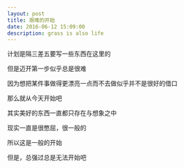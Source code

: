 ```yaml
---
layout: post
title: 艰难的开始
date: 2016-06-12 15:09:00
description: grass is also life
---
```

计划是隔三差五要写一些东西在这里的

但是迈开第一步似乎总是很难

因为想把某件事做得更漂亮一点而不去做似乎并不是很好的借口

那么就从今天开始吧

其实美好的东西一直都只存在与想象之中

现实一直是很憋屈，很一般的

所以这是一般的开始

但是，总强过总是无法开始吧
